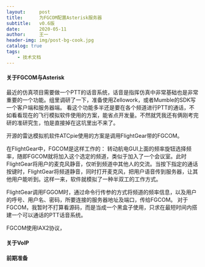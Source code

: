 ```yaml
---
layout:     post
title:      为FGCOM配置Asterisk服务器
subtitle:   v0.6版
date:       2020-05-11
author:     王一
header-img: img/post-bg-cook.jpg
catalog: true
tags:
    - 技术文档
---
```



#### 关于FGCOM与Asterisk


最近的仿真项目需要做一个PTT的话音系统，话音是指挥仿真中非常基础也是非常重要的一个功能。组里调研了一下，准备使用Zellowork，或者Mumble的SDK写一个客户端和服务器端。
看这个功能多半还是要在各个频道进行PTT的通话，不如看看现在的飞行模拟软件使用的方案，能省点开发量。不然就凭我还有俩刚考完研的准研究生，怕是直接掉在这坑里出不来了。

开源的雷达模拟机软件ATCpie使用的方案是调用FlightGear带的FGCOM。

在FlightGear中，FGCOM是这样工作的：
  转动航电GUI上面的频率旋钮选择频率，随即FGCOM就将加入这个选定的频道，类似于加入了一个会议室。此时FlightGear将用户的麦克风静音，仅听到频道中其他人的交流。当按下指定的通话按键时，FlightGear将频道静音，同时打开麦克风，把用户语音传到服务器，让其他用户能听到。这样一来，软件就模拟了一种半双工的工作方式。


FlightGear调用FGGOM时，通过命令行传参的方式将频道的频率信息，以及用户的呼号、用户名、密码，所要连接的服务器地址及端口，传给FGCOM。
对于FGCOM，我暂时不打算看源码，而是当成一个黑盒子使用，只求在最短时间内搭建一个可以通话的PTT话音系统。

FGCOM使用IAX2协议，

#### 关于VoIP



#### 前期准备


